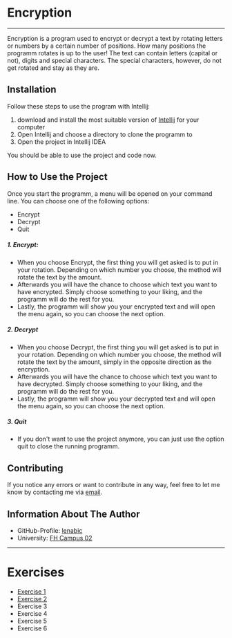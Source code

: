 # Encryption
---
Encryption is a program used to encrypt or decrypt a text by rotating letters or numbers by a certain number of positions. How many positions the programm rotates is up to the user!
The text can contain letters (capital or not), digits and special characters. The special characters, however, do not get rotated and stay as they are.

## Installation
Follow these steps to use the program with Intellij:
1. download and install the most suitable version of [Intellij](https://www.jetbrains.com/idea/download/) for your computer
2. Open Intellij and choose a directory to clone the programm to
3. Open the project in Intellij IDEA

You should be able to use the project and code now.

## How to Use the Project
Once you start the programm, a menu will be opened on your command line. You can choose one of the following options:
- Encrypt
- Decrypt
- Quit

##### 1. Encrypt:
- When you choose Encrypt, the first thing you will get asked is to put in your rotation. Depending on which number you choose, the method will rotate the text by the amount.
- Afterwards you will have the chance to choose which text you want to have encrypted. Simply choose something to your liking, and the programm will do the rest for you.
- Lastly, the programm will show you your encrypted text and will open the menu again, so you can choose the next option.

##### 2. Decrypt
- When you choose Decrypt, the first thing you will get asked is to put in your rotation. Depending on which number you choose, the method will rotate the text by the amount, simply in the opposite direction as the encryption.
- Afterwards you will have the chance to choose which text you want to have decrypted. Simply choose something to your liking, and the programm will do the rest for you.
- Lastly, the programm will show you your decrypted text and will open the menu again, so you can choose the next option.

##### 3. Quit
- If you don't want to use the project anymore, you can just use the option quit to close the running programm.

## Contributing
If you notice any errors or want to contribute in any way, feel free to let me know by contacting me via [email](lena.bichler@edu.campus02.at).

## Information About The Author
- GitHub-Profile: [lenabic](https://github.com/lenabic)
- University: [FH Campus 02](https://www.campus02.at/?gad_source=1&gclid=Cj0KCQjw0MexBhD3ARIsAEI3WHKEcuIK9Ok3oaOM4Q6BCJTeTZv-zlwaWnNEtdwMTej6gNLiLgM62tYaAgYTEALw_wcB)

---
# Exercises
- [Exercise 1](exercise1.md)
- [Exercise 2](exercise2.md)
- Exercise 3
- Exercise 4
- Exercise 5
- Exercise 6